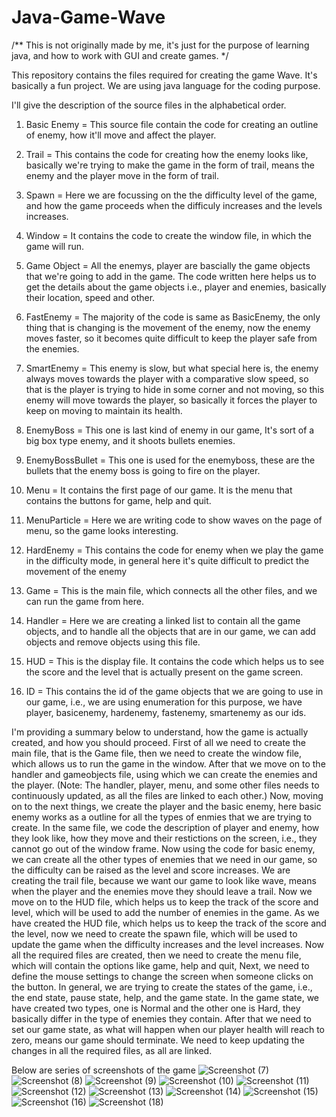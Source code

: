 # Java-Game-Wave

/**
This is not originally made by me, it's just for the purpose of learning java, and how to work with GUI and create games.
*/

This repository contains the files required for creating the game Wave. It's basically a fun project. We are using java language for the coding purpose. 

I'll give the description of the source files in the alphabetical order.

1. Basic Enemy = This source file contain the code for creating an outline of enemy, how it'll move and affect the player.

2. Trail = This contains the code for creating how the enemy looks like, basically we're trying to make the game in the form of trail, means the enemy and the player move in the form of trail.

3. Spawn = Here we are focussing on the the difficulty level of the game, and how the game proceeds when the difficuly increases and the levels increases.

4. Window = It contains the code to create the window file, in which the game will run.

5. Game Object = All the enemys, player are bascially the game objects that we're going to add in the game. The code written here helps us to get the details about the game objects i.e., player and enemies, basically their location, speed and other.

6. FastEnemy = The majority of the code is same as BasicEnemy, the only thing that is changing is the movement of the enemy, now the enemy moves faster, so it becomes quite difficult to keep the player safe from the enemies.

7. SmartEnemy = This enemy is slow, but what special here is, the enemy always moves towards the player with a comparative slow speed, so that is the player is trying to hide in some corner and not moving, so this enemy will move towards the player, so basically it forces the player to keep on moving to maintain its health.

8. EnemyBoss = This one is last kind of enemy in our game, It's sort of a big box type enemy, and it shoots bullets enemies.

9. EnemyBossBullet = This one is used for the enemyboss, these are the bullets that the enemy boss is going to fire on the player.

10. Menu = It contains the first page of our game. It is the menu that contains the buttons for game, help and quit.

11. MenuParticle = Here we are writing code to show waves on the page of menu, so the game looks interesting. 

12. HardEnemy = This contains the code for enemy when we play the game in the difficulty mode, in general here it's quite difficult to predict the movement of the enemy

13. Game = This is the main file, which connects all the other files, and we can run the game from here.

14. Handler = Here we are creating a linked list to contain all the game objects, and to handle all the objects that are in our game, we can add objects and remove objects using this file.

15. HUD = This is the display file. It contains the code which helps us to see the score and the level that is actually present on the game screen. 

16. ID = This contains the id of the game objects that we are going to use in our game, i.e., we are using enumeration for this purpose, we have player, basicenemy, hardenemy, fastenemy, smartenemy as our ids.
 
I'm providing a summary below to understand, how the game is actually created, and how you should proceed.
First of all we need to create the main file, that is the Game file, then we need to create the window file, which allows us to run the game in the window. After that we move on to the handler and gameobjects file, using which we can create the enemies and the player. 
(Note: The handler, player, menu, and some other files needs to continuously updated, as all the files are linked to each other.) 
Now, moving on to the next things, we create the player and the basic enemy, here basic enemy works as a outline for all the types of enmies that we are trying to create. In the same file, we code the description of player and enemy, how they look like, how they move and their restictions on the screen, i.e., they cannot go out of the window frame. Now using the code for basic enemy, we can create all the other types of enemies that we need in our game, so the difficulty can be raised as the level and score increases. We are creating the trail file, because we want our game to look like wave, means when the player and the enemies move they should leave a trail. Now we move on to the HUD file, which helps us to keep the track of the score and level, which will be used to add the number of enemies in the game. As we have created the HUD file, which helps us to keep the track of the score and the level, now we need to create the spawn file, which will be used to update the game when the difficulty increases and the level increases. 
Now all the required files are created, then we need to create the menu file, which will contain the options like game, help and quit, Next, we need to define the mouse settings to change the screen when someone clicks on the button. In general, we are trying to create the states of the game, i.e., the end state, pause state, help, and the game state. In the game state, we have created two types, one is Normal and the other one is Hard, they basically differ in the type of enemies they contain. After that we need to set our game state, as what will happen when our player health will reach to zero, means our game should terminate.
We need to keep updating the changes in all the required files, as all are linked. 


Below are series of screenshots of the game
![Screenshot (7)](https://user-images.githubusercontent.com/39619151/64247596-d294f980-cf2c-11e9-8297-637b8816ba0d.png)
![Screenshot (8)](https://user-images.githubusercontent.com/39619151/64247597-d32d9000-cf2c-11e9-9f6d-3384b8ee9642.png)
![Screenshot (9)](https://user-images.githubusercontent.com/39619151/64247598-d32d9000-cf2c-11e9-8c0e-35f9f02b682e.png)
![Screenshot (10)](https://user-images.githubusercontent.com/39619151/64247599-d3c62680-cf2c-11e9-9c73-5f2945991795.png)
![Screenshot (11)](https://user-images.githubusercontent.com/39619151/64247600-d3c62680-cf2c-11e9-9cd9-2e1800a58585.png)
![Screenshot (12)](https://user-images.githubusercontent.com/39619151/64247601-d45ebd00-cf2c-11e9-998b-1f182cf761d9.png)
![Screenshot (13)](https://user-images.githubusercontent.com/39619151/64247603-d45ebd00-cf2c-11e9-9466-396a73a4f371.png)
![Screenshot (14)](https://user-images.githubusercontent.com/39619151/64247605-d4f75380-cf2c-11e9-9ae0-b8ef099dc181.png)
![Screenshot (15)](https://user-images.githubusercontent.com/39619151/64247607-d4f75380-cf2c-11e9-8b57-5052c1aa6f92.png)
![Screenshot (16)](https://user-images.githubusercontent.com/39619151/64247609-d58fea00-cf2c-11e9-8faa-0d9a8e3bd097.png)
![Screenshot (18)](https://user-images.githubusercontent.com/39619151/64247611-d58fea00-cf2c-11e9-8f8c-388119efc81e.png)
